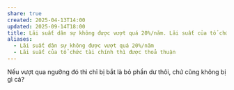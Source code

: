 ```yaml
---
share: true
created: 2025-04-13T14:00
updated: 2025-09-14T18:00
title: Lãi suất dân sự không được vượt quá 20%/năm. Lãi suất của tổ chức tài chính thì được thoả thuận
aliases:
  - Lãi suất dân sự không được vượt quá 20%/năm
  - Lãi suất của tổ chức tài chính thì được thoả thuận
---
```

Nếu vượt qua ngưỡng đó thì chỉ bị bắt là bỏ phần dư thôi, chứ cũng không bị gì cả?
